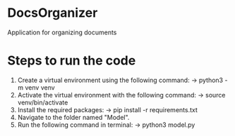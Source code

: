 # DocsOrganizer
Application for organizing documents

# Steps to run the code
1. Create a virtual environment using the following command:
	-> python3 -m venv venv
2. Activate the virtual environment with the following command:
   -> source venv/bin/activate
3. Install the required packages:
    -> pip install -r requirements.txt
4. Navigate to the folder named "Model".
5. Run the following command in terminal:
    -> python3 model.py
